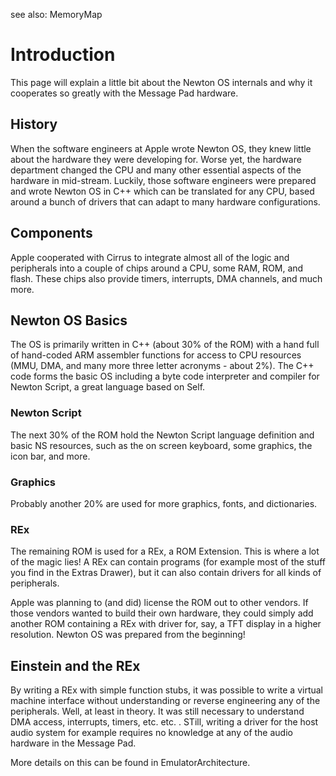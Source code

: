 see also: MemoryMap

# Introduction #

This page will explain a little bit about the Newton OS internals and why it cooperates so greatly with the Message Pad hardware.

## History ##

When the software engineers at Apple wrote Newton OS, they knew little about the hardware they were developing for. Worse yet, the hardware department changed the CPU and many other essential aspects of the hardware in mid-stream. Luckily, those software engineers were prepared and wrote Newton OS  in C++ which can be translated for any CPU, based around a bunch of drivers that can adapt to many hardware configurations.

## Components ##

Apple cooperated with Cirrus to integrate almost all of the logic and peripherals into a couple of chips around a CPU, some RAM, ROM, and flash. These chips also provide timers, interrupts, DMA channels, and much more.

## Newton OS Basics ##

The OS is primarily written in C++ (about 30% of the ROM) with a hand full of hand-coded ARM assembler functions for access to CPU resources (MMU, DMA, and many more three letter acronyms - about 2%). The C++ code forms the basic OS including a byte code interpreter and compiler for Newton Script, a great language based on Self.

### Newton Script ###

The next 30% of the ROM hold the Newton Script language definition and basic NS resources, such as the on screen keyboard, some graphics, the icon bar, and more.

### Graphics ###

Probably another 20% are used for more graphics, fonts, and dictionaries.

### REx ###

The remaining ROM is used for a REx, a ROM Extension. This is where a lot of the magic lies! A REx can contain programs (for example most of the stuff you find in the Extras Drawer), but it can also contain drivers for all kinds of peripherals.

Apple was planning to (and did) license the ROM out to other vendors. If those vendors wanted to build their own hardware, they could simply add another ROM containing a REx with driver for, say, a TFT display in a higher resolution. Newton OS was prepared from the beginning!

## Einstein and the REx ##

By writing a REx with simple function stubs, it was possible to write a virtual machine interface without understanding or reverse engineering any of the peripherals. Well, at least in theory. It was still necessary to understand DMA access, interrupts, timers, etc. etc. . STill, writing a driver for the host audio system for example requires no knowledge at any of the audio hardware in the Message Pad.

More details on this can be found in EmulatorArchitecture.